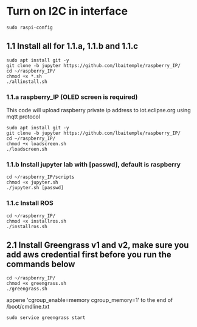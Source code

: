# Turn on I2C in interface
```
sudo raspi-config
```

## 1.1 Install all for 1.1.a, 1.1.b and 1.1.c
```
sudo apt install git -y
git clone -b jupyter https://github.com/lbaitemple/raspberry_IP/
cd ~/raspberry_IP/
chmod +x *.sh
./allinstall.sh
```

### 1.1.a raspberry_IP (OLED screen is required)
This code will upload raspberry private ip address to iot.eclipse.org using mqtt protocol
```
sudo apt install git -y
git clone -b jupyter https://github.com/lbaitemple/raspberry_IP/
cd ~/raspberry_IP/
chmod +x loadscreen.sh
./loadscreen.sh
```

### 1.1.b Install jupyter lab with [passwd], default is raspberry
```
cd ~/raspberry_IP/scripts
chmod +x jupyter.sh
./jupyter.sh [passwd]

```

### 1.1.c Install ROS

```
cd ~/raspberry_IP/
chmod +x installros.sh
./installros.sh
```


## 2.1 Install Greengrass v1 and v2, make sure you add aws credential first before you run the commands below
```
cd ~/raspberry_IP/
chmod +x greengrass.sh
./greengrass.sh
```
appene 'cgroup_enable=memory cgroup_memory=1' to the end of /boot/cmdline.txt

```
sudo service greengrass start
```
